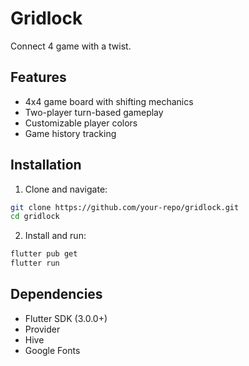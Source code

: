 # Gridlock

Connect 4 game with a twist.

## Features

- 4x4 game board with shifting mechanics
- Two-player turn-based gameplay
- Customizable player colors
- Game history tracking

## Installation

1. Clone and navigate:

```bash
git clone https://github.com/your-repo/gridlock.git
cd gridlock
```

2. Install and run:

```bash
flutter pub get
flutter run
```

## Dependencies

- Flutter SDK (3.0.0+)
- Provider
- Hive
- Google Fonts

